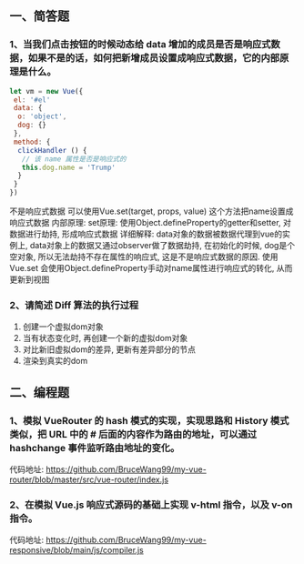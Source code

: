 ## 一、简答题

### 1、当我们点击按钮的时候动态给 data 增加的成员是否是响应式数据，如果不是的话，如何把新增成员设置成响应式数据，它的内部原理是什么。

```js
let vm = new Vue({
 el: '#el'
 data: {
  o: 'object',
  dog: {}
 },
 method: {
  clickHandler () {
   // 该 name 属性是否是响应式的
   this.dog.name = 'Trump'
  }
 }
})
```
不是响应式数据
可以使用Vue.set(target, props, value) 这个方法把name设置成响应式数据
内部原理: 
set原理: 使用Object.defineProperty的getter和setter, 对数据进行劫持, 形成响应式数据
详细解释: data对象的数据被数据代理到vue的实例上, data对象上的数据又通过observer做了数据劫持, 在初始化的时候, dog是个空对象, 所以无法劫持不存在属性的响应式, 这是不是响应式数据的原因. 使用Vue.set 会使用Object.defineProperty手动对name属性进行响应式的转化, 从而更新到视图

### 2、请简述 Diff 算法的执行过程
1. 创建一个虚拟dom对象
2. 当有状态变化时, 再创建一个新的虚拟dom对象
3. 对比新旧虚拟dom的差异, 更新有差异部分的节点
4. 渲染到真实的dom

## 二、编程题

### 1、模拟 VueRouter 的 hash 模式的实现，实现思路和 History 模式类似，把 URL 中的 # 后面的内容作为路由的地址，可以通过 hashchange 事件监听路由地址的变化。
代码地址: https://github.com/BruceWang99/my-vue-router/blob/master/src/vue-router/index.js

### 2、在模拟 Vue.js 响应式源码的基础上实现 v-html 指令，以及 v-on 指令。
代码地址: https://github.com/BruceWang99/my-vue-responsive/blob/main/js/compiler.js
